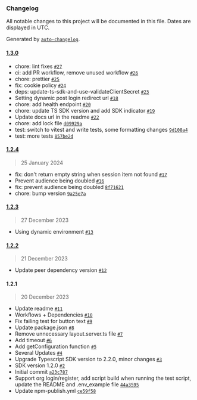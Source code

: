 ### Changelog

All notable changes to this project will be documented in this file. Dates are displayed in UTC.

Generated by [`auto-changelog`](https://github.com/CookPete/auto-changelog).

#### [1.3.0](https://github.com/kinde-oss/kinde-sveltekit-sdk/compare/1.2.4...1.3.0)

- chore: lint fixes [`#27`](https://github.com/kinde-oss/kinde-sveltekit-sdk/pull/27)
- ci: add PR workflow, remove unused workflow [`#26`](https://github.com/kinde-oss/kinde-sveltekit-sdk/pull/26)
- chore: prettier [`#25`](https://github.com/kinde-oss/kinde-sveltekit-sdk/pull/25)
- fix: cookie policy [`#24`](https://github.com/kinde-oss/kinde-sveltekit-sdk/pull/24)
- deps: update-ts-sdk-and-use-validateClientSecret [`#23`](https://github.com/kinde-oss/kinde-sveltekit-sdk/pull/23)
- Setting dynamic post login redirect url [`#18`](https://github.com/kinde-oss/kinde-sveltekit-sdk/pull/18)
- chore: add health endpoint [`#20`](https://github.com/kinde-oss/kinde-sveltekit-sdk/pull/20)
- chore: update TS SDK version and add SDK indicator [`#19`](https://github.com/kinde-oss/kinde-sveltekit-sdk/pull/19)
- Update docs url in the readme [`#22`](https://github.com/kinde-oss/kinde-sveltekit-sdk/pull/22)
- chore: add lock file [`d09929a`](https://github.com/kinde-oss/kinde-sveltekit-sdk/commit/d09929a7ed80eb1b44a41f25f2e98a3c6f9857c0)
- test: switch to vitest and write tests, some formatting changes [`9d108a4`](https://github.com/kinde-oss/kinde-sveltekit-sdk/commit/9d108a4bb63758aa66293aa2742a91b481f2b9be)
- test: more tests [`857be2d`](https://github.com/kinde-oss/kinde-sveltekit-sdk/commit/857be2d41953ee3d4c35ba77083660f9f9cf245b)

#### [1.2.4](https://github.com/kinde-oss/kinde-sveltekit-sdk/compare/1.2.3...1.2.4)

> 25 January 2024

- fix: don't return empty string when session item not found [`#17`](https://github.com/kinde-oss/kinde-sveltekit-sdk/pull/17)
- Prevent audience being doubled [`#16`](https://github.com/kinde-oss/kinde-sveltekit-sdk/pull/16)
- fix: prevent audience being doubled [`8f71621`](https://github.com/kinde-oss/kinde-sveltekit-sdk/commit/8f716212afafd343e7645f4e3cb69fb4b0092097)
- chore: bump version [`9a25e7a`](https://github.com/kinde-oss/kinde-sveltekit-sdk/commit/9a25e7a0033710a615ab68904f33fcd9967b5edc)

#### [1.2.3](https://github.com/kinde-oss/kinde-sveltekit-sdk/compare/1.2.2...1.2.3)

> 27 December 2023

- Using dynamic environment [`#13`](https://github.com/kinde-oss/kinde-sveltekit-sdk/pull/13)

#### [1.2.2](https://github.com/kinde-oss/kinde-sveltekit-sdk/compare/1.2.1...1.2.2)

> 21 December 2023

- Update peer dependency version [`#12`](https://github.com/kinde-oss/kinde-sveltekit-sdk/pull/12)

#### 1.2.1

> 20 December 2023

- Update readme [`#11`](https://github.com/kinde-oss/kinde-sveltekit-sdk/pull/11)
- Workflows + Dependencies [`#10`](https://github.com/kinde-oss/kinde-sveltekit-sdk/pull/10)
- Fix failing test for button text [`#9`](https://github.com/kinde-oss/kinde-sveltekit-sdk/pull/9)
- Update package.json [`#8`](https://github.com/kinde-oss/kinde-sveltekit-sdk/pull/8)
- Remove unnecessary layout.server.ts file [`#7`](https://github.com/kinde-oss/kinde-sveltekit-sdk/pull/7)
- Add timeout [`#6`](https://github.com/kinde-oss/kinde-sveltekit-sdk/pull/6)
- Add getConfiguration function [`#5`](https://github.com/kinde-oss/kinde-sveltekit-sdk/pull/5)
- Several Updates [`#4`](https://github.com/kinde-oss/kinde-sveltekit-sdk/pull/4)
- Upgrade Typescript SDK version to 2.2.0, minor changes [`#3`](https://github.com/kinde-oss/kinde-sveltekit-sdk/pull/3)
- SDK version 1.2.0 [`#2`](https://github.com/kinde-oss/kinde-sveltekit-sdk/pull/2)
- Initial commit [`a23c787`](https://github.com/kinde-oss/kinde-sveltekit-sdk/commit/a23c787548cd1995605ff1eb02ee2d8fa9ea4dcf)
- Support org login/register, add script build when running the test script, update the README and .env_example file [`44a3595`](https://github.com/kinde-oss/kinde-sveltekit-sdk/commit/44a359528e690fb60b7cb898fbe0528179dd88bf)
- Update npm-publish.yml [`ce59f58`](https://github.com/kinde-oss/kinde-sveltekit-sdk/commit/ce59f5804ed34448ed89360cf1db83f4f1800dce)

